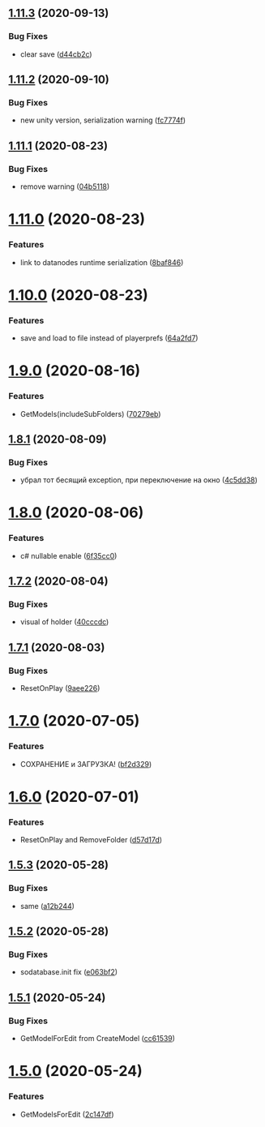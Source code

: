 ## [1.11.3](https://github.com/NuclearBand/UnityScriptableObjectDatabase/compare/v1.11.2...v1.11.3) (2020-09-13)


### Bug Fixes

* clear save ([d44cb2c](https://github.com/NuclearBand/UnityScriptableObjectDatabase/commit/d44cb2c5faad361f69ee19f545b7d1d614a3b896))

## [1.11.2](https://github.com/NuclearBand/UnityScriptableObjectDatabase/compare/v1.11.1...v1.11.2) (2020-09-10)


### Bug Fixes

* new unity version, serialization warning ([fc7774f](https://github.com/NuclearBand/UnityScriptableObjectDatabase/commit/fc7774f6405dc902f1f4e06d696866164e3f7bb7))

## [1.11.1](https://github.com/NuclearBand/UnityScriptableObjectDatabase/compare/v1.11.0...v1.11.1) (2020-08-23)


### Bug Fixes

* remove warning ([04b5118](https://github.com/NuclearBand/UnityScriptableObjectDatabase/commit/04b5118ba0c1ddc90d036a12b54c7b4d6f965edd))

# [1.11.0](https://github.com/NuclearBand/UnityScriptableObjectDatabase/compare/v1.10.0...v1.11.0) (2020-08-23)


### Features

* link to datanodes runtime serialization ([8baf846](https://github.com/NuclearBand/UnityScriptableObjectDatabase/commit/8baf8462ef4e3e7236b7265b2f614c5233dff989))

# [1.10.0](https://github.com/NuclearBand/UnityScriptableObjectDatabase/compare/v1.9.0...v1.10.0) (2020-08-23)


### Features

* save and load to file instead of playerprefs ([64a2fd7](https://github.com/NuclearBand/UnityScriptableObjectDatabase/commit/64a2fd745bfd18f988447e0e437b91f15e53bca2))

# [1.9.0](https://github.com/NuclearBand/UnityScriptableObjectDatabase/compare/v1.8.1...v1.9.0) (2020-08-16)


### Features

* GetModels(includeSubFolders) ([70279eb](https://github.com/NuclearBand/UnityScriptableObjectDatabase/commit/70279eb3a110229c29b22ebedefd885cfa6c4eb7))

## [1.8.1](https://github.com/NuclearBand/UnityScriptableObjectDatabase/compare/v1.8.0...v1.8.1) (2020-08-09)


### Bug Fixes

* убрал тот бесящий exception, при переключение на окно ([4c5dd38](https://github.com/NuclearBand/UnityScriptableObjectDatabase/commit/4c5dd3899a031450bc9d74d0dc06c05b913d6839))

# [1.8.0](https://github.com/NuclearBand/UnityScriptableObjectDatabase/compare/v1.7.2...v1.8.0) (2020-08-06)


### Features

* c# nullable enable ([6f35cc0](https://github.com/NuclearBand/UnityScriptableObjectDatabase/commit/6f35cc00dea1ebd54c47c7cafca84531a7f6f048))

## [1.7.2](https://github.com/NuclearBand/UnityScriptableObjectDatabase/compare/v1.7.1...v1.7.2) (2020-08-04)


### Bug Fixes

* visual of holder ([40cccdc](https://github.com/NuclearBand/UnityScriptableObjectDatabase/commit/40cccdcd664b6ad29297075d444acaa0f083eba6))

## [1.7.1](https://github.com/NuclearBand/UnityScriptableObjectDatabase/compare/v1.7.0...v1.7.1) (2020-08-03)


### Bug Fixes

* ResetOnPlay ([9aee226](https://github.com/NuclearBand/UnityScriptableObjectDatabase/commit/9aee2262fb30ce2beaad96c5722a6f9574248b21))

# [1.7.0](https://github.com/NuclearBand/UnityScriptableObjectDatabase/compare/v1.6.0...v1.7.0) (2020-07-05)


### Features

* СОХРАНЕНИЕ и ЗАГРУЗКА! ([bf2d329](https://github.com/NuclearBand/UnityScriptableObjectDatabase/commit/bf2d32905b6e1ae61b75aeaeb9a27d42a43591e1))

# [1.6.0](https://github.com/NuclearBand/UnityScriptableObjectDatabase/compare/v1.5.3...v1.6.0) (2020-07-01)


### Features

* ResetOnPlay and RemoveFolder ([d57d17d](https://github.com/NuclearBand/UnityScriptableObjectDatabase/commit/d57d17d448fdd8daaab2a2f58d57890b2191de98))

## [1.5.3](https://github.com/NuclearBand/UnityScriptableObjectDatabase/compare/v1.5.2...v1.5.3) (2020-05-28)


### Bug Fixes

* same ([a12b244](https://github.com/NuclearBand/UnityScriptableObjectDatabase/commit/a12b244048d361222c6b85edf05db2b5d18a4cf1))

## [1.5.2](https://github.com/NuclearBand/UnityScriptableObjectDatabase/compare/v1.5.1...v1.5.2) (2020-05-28)


### Bug Fixes

* sodatabase.init fix ([e063bf2](https://github.com/NuclearBand/UnityScriptableObjectDatabase/commit/e063bf25427918c9a889730c470b9499be8c0e76))

## [1.5.1](https://github.com/Tr0sT/UnityScriptableObjectDatabase/compare/v1.5.0...v1.5.1) (2020-05-24)


### Bug Fixes

* GetModelForEdit from CreateModel ([cc61539](https://github.com/Tr0sT/UnityScriptableObjectDatabase/commit/cc615394daf71bcb7bd36c83217cfc422d247f2a))

# [1.5.0](https://github.com/Tr0sT/UnityScriptableObjectDatabase/compare/v1.4.4...v1.5.0) (2020-05-24)


### Features

* GetModelsForEdit ([2c147df](https://github.com/Tr0sT/UnityScriptableObjectDatabase/commit/2c147dfa4c035475c972ac1425885679e23174fe))
